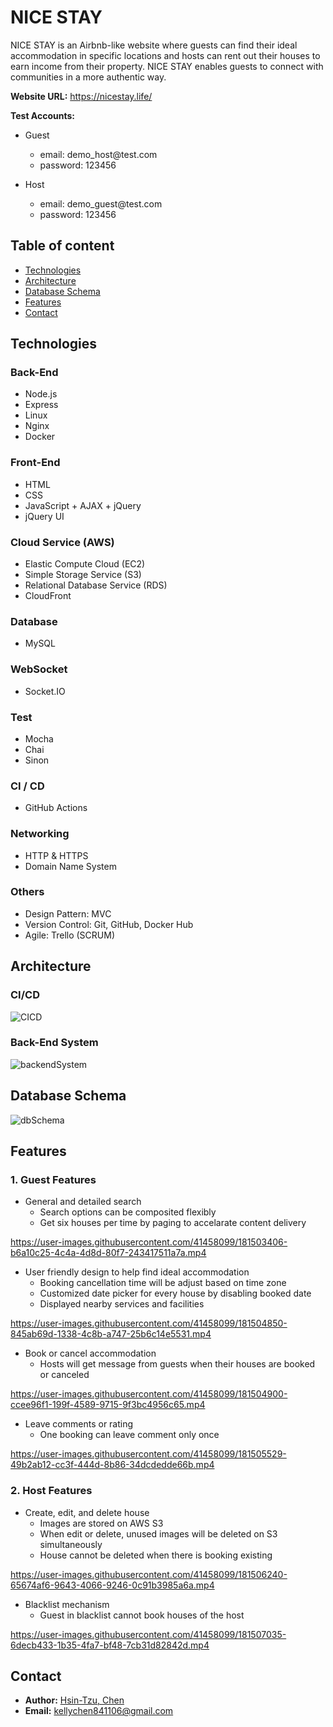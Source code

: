 # NICE STAY
NICE STAY is an Airbnb-like website where guests can find their ideal accommodation in specific
locations and hosts can rent out their houses to earn income from their property. NICE STAY
enables guests to connect with communities in a more authentic way.

**Website URL:** https://nicestay.life/

**Test Accounts:**

- Guest
  - email: <span>demo_host</span>@test.com
  - password: 123456

- Host
  - email: <span>demo_guest</span>@test.com
  - password: 123456

## Table of content
- [Technologies](#technologies)
- [Architecture](#architecture)
- [Database Schema](#database-schema)
- [Features](#features)
- [Contact](#contact)

## Technologies
### Back-End
- Node.js
- Express
- Linux
- Nginx
- Docker
### Front-End
- HTML
- CSS
- JavaScript + AJAX + jQuery
- jQuery UI
### Cloud Service (AWS)
- Elastic Compute Cloud (EC2)
- Simple Storage Service (S3)
- Relational Database Service (RDS)
- CloudFront
### Database
- MySQL
### WebSocket
- Socket.IO
### Test
- Mocha
- Chai
- Sinon
### CI / CD
- GitHub Actions
### Networking
- HTTP & HTTPS
- Domain Name System
### Others
- Design Pattern: MVC
- Version Control: Git, GitHub, Docker Hub
- Agile: Trello (SCRUM)

## Architecture
### **CI/CD**
![CICD](https://user-images.githubusercontent.com/41458099/181502502-855b030b-857f-436e-a33e-773b684d3a25.png)
### **Back-End System**
![backendSystem](https://user-images.githubusercontent.com/41458099/181502550-05b5779b-9537-409f-98f5-1caff65fe50e.png)

## Database Schema
![dbSchema](https://user-images.githubusercontent.com/41458099/181502399-f277a577-988b-4dbd-a8bb-270827a8d9e9.png)

## Features
### 1. Guest Features
- General and detailed search
  - Search options can be composited flexibly
  - Get six houses per time by paging to accelarate content delivery
 
https://user-images.githubusercontent.com/41458099/181503406-b6a10c25-4c4a-4d8d-80f7-243417511a7a.mp4

- User friendly design to help find ideal accommodation
  - Booking cancellation time will be adjust based on time zone
  - Customized date picker for every house by disabling booked date
  - Displayed nearby services and facilities

https://user-images.githubusercontent.com/41458099/181504850-845ab69d-1338-4c8b-a747-25b6c14e5531.mp4


- Book or cancel accommodation
  - Hosts will get message from guests when their houses are booked or canceled

https://user-images.githubusercontent.com/41458099/181504900-ccee96f1-199f-4589-9715-9f3bc4956c65.mp4

- Leave comments or rating
  - One booking can leave comment only once

https://user-images.githubusercontent.com/41458099/181505529-49b2ab12-cc3f-444d-8b86-34dcdedde66b.mp4

### 2. Host Features
- Create, edit, and delete house
  - Images are stored on AWS S3 
  - When edit or delete, unused images will be deleted on S3 simultaneously
  - House cannot be deleted when there is booking existing

https://user-images.githubusercontent.com/41458099/181506240-65674af6-9643-4066-9246-0c91b3985a6a.mp4

- Blacklist mechanism
  - Guest in blacklist cannot book houses of the host

https://user-images.githubusercontent.com/41458099/181507035-6decb433-1b35-4fa7-bf48-7cb31d82842d.mp4


## Contact
* **Author:** <a href="https://github.com/KellyChen8411" target="_blank">Hsin-Tzu, Chen</a>
* **Email:** kellychen841106@gmail.com


